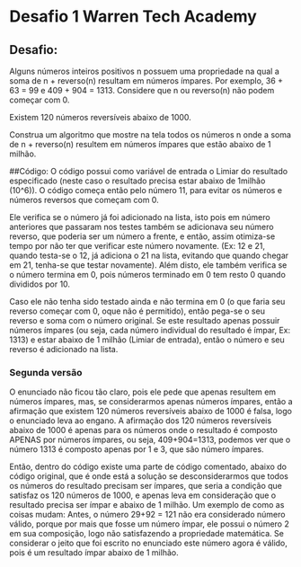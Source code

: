 # Desafio 1 Warren Tech Academy

## Desafio:
Alguns números inteiros positivos n possuem uma propriedade na qual a soma de n + reverso(n) resultam em números ímpares. Por exemplo, 36 + 63 = 99 e 409 + 904 = 1313. Considere que n ou reverso(n) não podem começar com 0.

Existem 120 números reversíveis abaixo de 1000.

Construa um algoritmo que mostre na tela todos os números n onde a soma de n + reverso(n) resultem em números ímpares que estão abaixo de 1 milhão.

##Código:
O código possui como variável de entrada o Limiar do resultado especificado (neste caso o resultado precisa estar abaixo de 1milhão (10^6)).
O código começa então pelo número 11, para evitar os números e números reversos que começam com 0.

Ele verifica se o número já foi adicionado na lista, isto pois em número anteriores que passaram nos testes também se adicionava seu número reverso, que poderia ser um número a frente, e então, assim otimiza-se tempo por não ter que verificar este número novamente. (Ex: 12 e 21, quando testa-se o 12, já adiciona o 21 na lista, evitando que quando chegar em 21, tenha-se que testar novamente). Além disto, ele também verifica se o número termina em 0, pois números terminado em 0 tem resto 0 quando divididos por 10.

Caso ele não tenha sido testado ainda e não termina em 0 (o que faria seu reverso começar com 0, oque não é permitido), então pega-se o seu reverso e soma com o número original. Se este resultado apenas possuir números ímpares (ou seja, cada número individual do resultado é ímpar, Ex: 1313) e estar abaixo de 1 milhão (Limiar de entrada), então o número e seu reverso é adicionado na lista.

### Segunda versão
O enunciado não ficou tão claro, pois ele pede que apenas resultem em números ímpares, mas, se considerarmos apenas números ímpares, então a afirmação que existem 120 números reversíveis abaixo de 1000 é falsa, logo o enunciado leva ao engano. A afirmação dos 120 números reversíveis abaixo de 1000 é apenas para os números onde o resultado é composto APENAS por números ímpares, ou seja, 409+904=1313, podemos ver que o número 1313 é composto apenas por 1 e 3, que são número ímpares.

Então, dentro do código existe uma parte de código comentado, abaixo do código original, que é onde está a solução se desconsiderarmos que todos os números do resultado precisam ser ímpares, que seria a condição que satisfaz os 120 números de 1000, e apenas leva em consideração que o resultado precisa ser ímpar e abaixo de 1 milhão. Um exemplo de como as coisas mudam: Antes, o número 29+92 = 121 não era considerado número válido, porque por mais que fosse um número ímpar, ele possui o número 2 em sua composição, logo não satisfazendo a propriedade matemática. Se considerar o jeito que foi escrito no enunciado este número agora é válido, pois é um resultado ímpar abaixo de 1 milhão.
